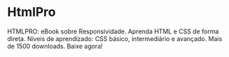 # HtmlPro
 HTMLPRO: eBook sobre Responsividade. Aprenda HTML e CSS de forma direta. Níveis de aprendizado: CSS básico, intermediário e avançado. Mais de 1500 downloads. Baixe agora!
